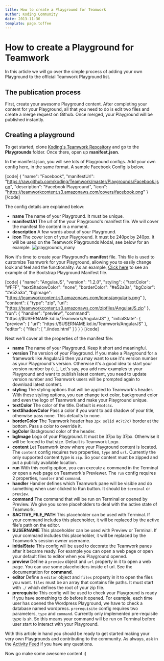 ```yaml
---
title: How to create a Playground for Teamwork
author: Koding Community
date: 2013-11-30
template: page.toffee
---
```


# How to create a Playground for Teamwork

In this article we will go over the simple process of adding your own Playground to the official Teamwork Playground list.

## The publication process

First, create your awesome Playground content. After completing your content for your Playground, all that you need to do is edit two files and create a merge request on Github. Once merged, your Playground will be published instantly.

## Creating a playground

To get started, clone [Koding's Teamwork Repository](https://github.com/koding/Teamwork) and go to the **Playgrounds** folder. Once there, open up **manifest.json**.

In the manifest.json, you will see lots of Playground configs. Add your own config here, in the same format. A sample Facebook Config is below.

[code] { "name": "Facebook", "manifestUrl": "https://raw.github.com/koding/Teamwork/master/Playgrounds/Facebook.json", "description": "Facebook Playground", "icon": "https://teamworkcontent.s3.amazonaws.com/covers/facebook.png" } [/code]

The config details are explained below:

  * **name** The name of your Playground. It must be unique.
  * **manifestUrl** The url of the your Playground's manifest file. We will cover the manifest file content in a moment.
  * **description** A few words about of your Playground.
  * **icon** The cover icon of your Playground. It must be 240px by 240px. It will be used on the Teamwork Playgrounds Modal, see below for an example. ![playgrounds_many](http://blog.koding.com/wp-content/uploads/2013/10/playgrounds_many.png)

Now it's time to create your Playground's **manifest** file. This file is used to customize Teamwork for your Playground, allowing you to easily change look and feel and the functionality. As an example, [Click here](https://github.com/koding/Teamwork/blob/master/Playgrounds/Bootstrap.json) to see an example of the Bootstrap Playground Manifest file.

[code] { "name": "AngularJS", "version": "1.2.0", "styling": { "textColor": "#FFF", "textShadowColor": "none", "borderColor": "#e52a3a", "bgColor": "#e52a3a", "bgImage": "https://teamworkcontent.s3.amazonaws.com/icons/angularjs.png" }, "content": { "type": "zip", "url": "https://teamworkcontent.s3.amazonaws.com/zipfiles/AngularJS.zip" }, "run": { "handler": "preview", "command": "https://$USERNAME.kd.io/Teamwork/AngularJS" }, "initialState": { "preview": { "url": "https://$USERNAME.kd.io/Teamwork/AngularJS" }, "editor": { "files": [ "./index.html" ] } } } [/code]

Next we'll cover all the properties of the manifest file:

  * **name** The name of your Playground. Keep it short and meaningful.
  * **version** The version of your Playground. If you make a Playground for a framework like AngularJS then you may want to use it's version number as your Playground's version. Otherwise it's a good idea to start your version number by ```0.1```. Let's say, you add new examples to your Playground and want to publish latest content, you need to update version number and Teamwork users will be prompted again to download latest content.
  * **styling** The styling options that will be applied to Teamwork's header. With these styling options, you can change text color, background color and even the logo of Teamwork and make your Playground unique.
  * **textColor** The color of the title. Default is `#4c4c4c`.
  * **textShadowColor** Pass a color if you want to add shadow of your title, otherwise pass none. This defaults to none.
  * **borderColor** The Teamwork header has `3px solid #c7c7c7` border at the bottom. Pass a color to override it.
  * **bgColor** Background color of the header.
  * **bgImage** Logo of your Playground. It must be 37px by 37px. Otherwise it will be forced to that size. Default is Teamwork Logo.
  * **content** Let Teamwork know where your Playground content is located. The `content` config requires two properties, `type` and `url`. Currently the only supported content type is `zip`. So your content must be zipped and put a publicly available location.
  * **run** With this config option, you can execute a command in the Terminal or open a web page on Teamwork's Previewer. The `run` config requires 2 properties, `handler` and `command`.
  * **handler** Handler defines which Teamwork pane will be visible and do something when user clicked to Run button. It should be `terminal` or `preview`.
  * **command** The command that will be run on Terminal or opened by Preview. We give you some placeholders to deal with the active state of Teamwork.
  * **$ACTIVE_FILE_PATH** This placeholder can be used with Terminal. If your command includes this placeholder, it will be replaced by the active file's path on the editor.
  * **$USERNAME** This placeholder can be used with Preview or Terminal. If your command includes this placeholder, it will be replaced by the Teamwork's session owner username.
  * **initialState** This config will be used to decorate the Teamwork panes after it became ready. For example you can open a web page or open your default files to editor when you Playground opened.
  * **preview** Define a `preview` object and `url` property in it to open a web page. You can use some placeholders inside of url. See the documentation for **command**.
  * **editor** Define a `editor` object and `files` property in it to open the files you want. `files` must be an array that contains file paths. It must start with `./` which defines the root of your zip file.
  * **prerequisite** This config will be used to check your Playground is ready if you have something to do before it opened. For example, each time user has opened the Wordpress Playground, we have to check a database named wordpress. `prerequisite` config requires two parameters, `type` and `command`. Currently only implemented pre-requisite type is `sh`. So this means your command will be run on Terminal before user start to interact with your Playground.

With this article in hand you should be ready to get started making your very own Playgrounds and contributing to the community. As always, ask in the [Activity Feed](https://koding.com/Activity) if you have any questions.

Now go make some awesome content :)
